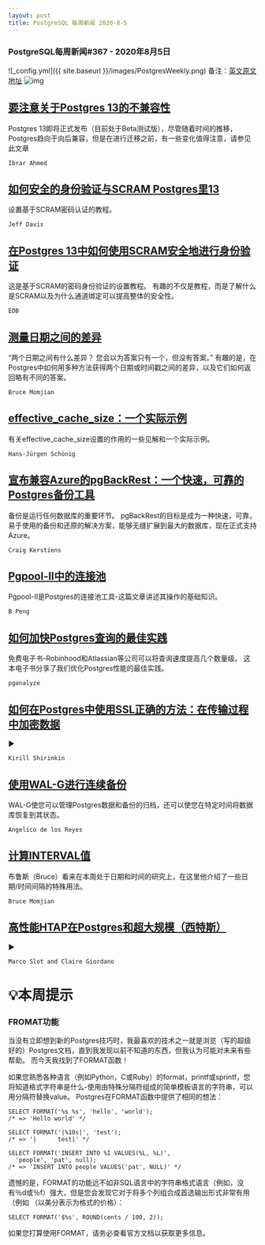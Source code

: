 ```yaml
---
layout: post
title: PostgreSQL 每周新闻 2020-8-5
---
```

### PostgreSQL每周新闻#367 - 2020年8月5日
![_config.yml]({{ site.baseurl }}/images/PostgresWeekly.png)
备注：[英文原文地址](https://postgresweekly.com/issues/367)
![img](https://res.cloudinary.com/cpress/image/upload/w_1280,e_sharpen:60/v1596547416/qmn0lierqiaaytaamyxd.jpg)
## [要注意关于Postgres 13的不兼容性](https://postgresweekly.com/link/92880/web)
Postgres 13即将正式发布（目前处于Beta测试版），尽管随着时间的推移，Postgres趋向于向后兼容，但是在进行迁移之前，有一些变化值得注意，请参见此文章


`Ibrar Ahmed `
## [如何安全的身份验证与SCRAM Postgres里13](https://postgresweekly.com/link/92897/web)
设置基于SCRAM密码认证的教程。


`Jeff Davis `
## [在Postgres 13中如何使用SCRAM安全地进行身份验证](https://postgresweekly.com/link/92883/web)
这是基于SCRAM的密码身份验证的设置教程。 有趣的不仅是教程，而是了解什么是SCRAM以及为什么通道绑定可以提高整体的安全性。


`EDB `
## [测量日期之间的差异](https://postgresweekly.com/link/92884/web)
“两个日期之间有什么差异？ 您会以为答案只有一个，但没有答案。” 有趣的是，在Postgres中如何用多种方法获得两个日期或时间戳之间的差异，以及它们如何返回略有不同的答案。


`Bruce Momjian `
## [effective_cache_size：一个实际示例](https://postgresweekly.com/link/92885/web)
有关effective_cache_size设置的作用的一些见解和一个实际示例。


`Hans-Jürgen Schönig `
## [宣布兼容Azure的pgBackRest：一个快速，可靠的Postgres备份工具](https://postgresweekly.com/link/92886/web)
备份是运行任何数据库的重要环节。 pgBackRest的目标是成为一种快速，可靠，易于使用的备份和还原的解决方案，能够无缝扩展到最大的数据库，现在正式支持Azure。


`Craig Kerstiens `
## [Pgpool-II中的连接池](https://postgresweekly.com/link/92888/web)
Pgpool-II是Postgres的连接池工具-这篇文章讲述其操作的基础知识。


`B Peng `
## [如何加快Postgres查询的最佳实践](https://postgresweekly.com/link/92890/web)
免费电子书-Robinhood和Atlassian等公司可以将查询速度提高几个数量级。 这本电子书分享了我们优化Postgres性能的最佳实践。


`pganalyze `
## [如何在Postgres中使用SSL正确的方法：在传输过程中加密数据](https://postgresweekly.com/link/92891/web)
▶


`Kirill Shirinkin `
## [使用WAL-G进行连续备份](https://postgresweekly.com/link/92892/web)
WAL-G使您可以管理Postgres数据和备份的归档，还可以使您在特定时间将数据库恢复到其状态。


`Angelico de los Reyes `
## [计算INTERVAL值](https://postgresweekly.com/link/92894/web)
布鲁斯（Bruce）看来在本周处于日期和时间的研究上，在这里他介绍了一些日期/时间间隔的特殊用法。


`Bruce Momjian `
## [高性能HTAP在Postgres和超大规模（西特斯）](https://postgresweekly.com/link/92898/web)
▶


`Marco Slot and Claire Giordano `
# 💡本周提示

### FROMAT功能
当没有立即想到新的Postgres技巧时，我最喜欢的技术之一就是浏览（写的超级好的）Postgres文档，直到我发现以前不知道的东西，但我认为可能对未来有些帮助。 而今天我找到了FORMAT函数！

如果您熟悉各种语言（例如Python，C或Ruby）的format，printf或sprintf，您将知道格式字符串是什么-使用由特殊分隔符组成的简单模板语言的字符串，可以用分隔符替换value。 Postgres在FORMAT函数中提供了相同的想法：


```
SELECT FORMAT('%s %s', 'hello', 'world');
/* => 'Hello world' */

SELECT FORMAT('|%10s|', 'test');
/* => '|      test|' */

SELECT FORMAT('INSERT INTO %I VALUES(%L, %L)',
  'people', 'pat', null);
/* => 'INSERT INTO people VALUES('pat', NULL)' */
```

遗憾的是，FORMAT的功能远不如非SQL语言中的字符串格式语言（例如，没有％d或％f）强大，但是您会发现它对于将多个列组合成首选输出形式非常有用（例如 （以美分表示为格式的价格）：

```
SELECT FORMAT('$%s', ROUND(cents / 100, 2));
```

如果您打算使用FORMAT，请务必查看官方文档以获取更多信息。
